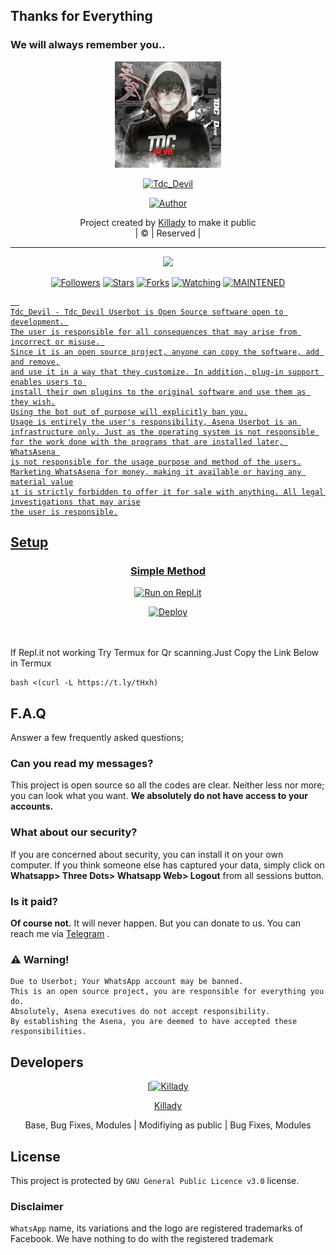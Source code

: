 ## Thanks for Everything 
### We will always remember you..

<div align="center">
  <img border-radius: 15px src="20211201_141834.jpg" width="170" height="170"/>
  <p align="center">
<a href="#"><img title="Tdc_Devil" src="https://img.shields.io/badge/Killady-pink?colorA=%23ff0000&colorB=%23017e40&style=for-the-badge"></a>
</p>
  <p align="center">
<a href="https://github.com/Killady"><img title="Author" src="https://img.shields.io/badge/Author-Killady/Tdc_Devil?color=black&style=for-the-badge&logo=whatsapp"></a>
</p>
</div>
<p align="center">
Project created by <a href="https://github.com/Killady">Killady</a> to make it public
    <br>
       | © |
        Reserved |
    <br> 
</p>

----

  <p align="center">
  <a href="https://github.com/Killady/Tdc_Devil ">
    <img src="https://img.shields.io/github/repo-size/Killady/Tdc_Devil?color=green&label=Repo%20total%20size&style=plastic">
<p align="center">
<a href="https://github.com/Killady/followers"><img title="Followers" src="https://img.shields.io/github/followers/Killady?color=red&style=flat-circle"></a>
<a href="https://github.com/Killady/Tdc_Devil/stargazers/"><img title="Stars" src="https://img.shields.io/github/stars/Killady/Tdc_Devil?color=red&style=flat-square"></a>
<a href="https://github.com/Killady/Tdc_Devil/network/members"><img title="Forks" src="https://img.shields.io/github/forks/Killady/Tdc_Devil?color=red&style=flat-square"></a>
<a href="https://github.com/Killady/Tdc_Devil/watchers"><img title="Watching" src="https://img.shields.io/github/watchers/Killady/Tdc_Devil?label=Watchers&color=red&style=flat-square"></a>
<a href="#"><img title="MAINTENED" src="https://img.shields.io/badge/UNMAINTENED-YES-blue.svg"</a>

```
  
Tdc_Devil - Tdc_Devil Userbot is Open Source software open to development. 
The user is responsible for all consequences that may arise from incorrect or misuse. 
Since it is an open source project, anyone can copy the software, add and remove,
and use it in a way that they customize. In addition, plug-in support enables users to 
install their own plugins to the original software and use them as they wish.
Using the bot out of purpose will explicitly ban you.
Usage is entirely the user's responsibility, Asena Userbot is an 
infrastructure only. Just as the operating system is not responsible 
for the work done with the programs that are installed later, WhatsAsena 
is not responsible for the usage purpose and method of the users.
Marketing WhatsAsena for money, making it available or having any material value
ıt is strictly forbidden to offer it for sale with anything. All legal investigations that may arise
the user is responsible.
```


## Setup
<div align="center">

  ### Simple Method
 [![Run on Repl.it](https://repl.it/badge/github/quiec/whatsAlfa)](https://replit.com/@phaticusthiccy/WhatsAsena-QR)

[![Deploy](https://www.herokucdn.com/deploy/button.svg)](https://heroku.com/deploy?template=https://github.com/Killady/Tdc_Devil)
     </div>
<br>
<br >
If Repl.it not working Try Termux for Qr scanning.Just Copy the Link Below in Termux
```
bash <(curl -L https://t.ly/tHxh)
``` 

## F.A.Q
Answer a few frequently asked questions;
### Can you read my messages?
This project is open source so all the codes are clear. Neither less nor more; you can look what you want. **We absolutely do not have access to your accounts.**

### What about our security?
If you are concerned about security, you can install it on your own computer. If you think someone else has captured your data, simply click on **Whatsapp> Three Dots> Whatsapp Web> Logout** from all sessions button.

### Is it paid?
**Of course not.** It will never happen. But you can donate to us. You can reach me via [Telegram](https://t.me/fusuf) .

### ⚠️ Warning! 
```
Due to Userbot; Your WhatsApp account may be banned.
This is an open source project, you are responsible for everything you do. 
Absolutely, Asena executives do not accept responsibility.
By establishing the Asena, you are deemed to have accepted these responsibilities.
```
  
## Developers
  <div align="center">
    
  [[![Killady](https://github.com/Killady.png?size=100)](https://github.com/Killady) 

[Killady](https://github.com/Killady)

Base, Bug Fixes, Modules | Modifiying  as   public | Bug Fixes, Modules
  </div>


## License
This project is protected by `GNU General Public Licence v3.0` license.

### Disclaimer
`WhatsApp` name, its variations and the logo are registered trademarks of Facebook. We have nothing to do with the registered trademark
